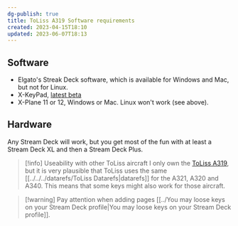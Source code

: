 ```yaml
---
dg-publish: true
title: ToLiss A319 Software requirements
created: 2023-04-15T18:10
updated: 2023-06-07T18:13
---
```

## Software

- Elgato's Streak Deck software, which is available for Windows and Mac, but not for Linux.
- X-KeyPad, [latest beta](https://forums.x-plane.org/index.php?/forums/topic/267658-x-keypad-151-beta/&do=findComment&comment=2555800)
- X-Plane 11 or 12, Windows or Mac. Linux won't work (see above).

## Hardware
Any Stream Deck will work, but you get most of the fun with at least a Stream Deck XL and then a Stream Deck Plus.

> [!info] Useability with other ToLiss aircraft
I only own the [ToLiss A319](https://bit.ly/3Uyu7zB), but it is very plausible that ToLiss uses the same [[../../../datarefs/ToLiss Datarefs|datarefs]] for the A321, A320 and A340. This means that some keys might also work for those aircraft.

> [!warning] Pay attention when adding pages
[[../You may loose keys on your Stream Deck profile|You may loose keys on your Stream Deck profile]].
